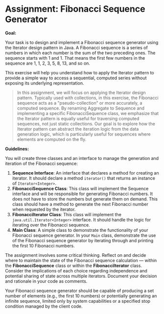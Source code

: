 # Assignment: Fibonacci Sequence Generator

**Goal:**

Your task is to design and implement a Fibonacci sequence generator using the Iterator design pattern in Java. A Fibonacci sequence is a series of numbers in which each number is the sum of the two preceding ones. The sequence starts with 1 and 1. That means the first few numbers in the sequence are 1, 1, 2, 3, 5, 8, 13, and so on.

This exercise will help you understand how to apply the Iterator pattern to provide a simple way to access a sequential, computed series without exposing its underlying representation.

>In this assignment, we will focus on applying the Iterator design pattern. Typically used with collections, in this exercise, the Fibonacci sequence acts as a "pseudo-collection" or more accurately, a computed sequence. By renaming Aggregate to Sequence and implementing a specific FibonacciSequence class, we emphasize that the Iterator pattern is equally useful for traversing computed sequences, not just static collections. Our goal is to explore how the Iterator pattern can abstract the iteration logic from the data generation logic, which is particularly useful for sequences where elements are computed on the fly.

**Guidelines:**

You will create three classes and an interface to manage the generation and iteration of the Fibonacci sequence:
1. **Sequence Interface**: An interface that declares a method for creating an iterator. It should declare a method `iterator()` that returns an instance of `Iterator<Integer>`.
2. **FibonacciSequence Class**: This class will implement the Sequence interface and will be responsible for generating Fibonacci numbers. It does not have to store the numbers but generate them on demand. This class should have a method to generate the next Fibonacci number when requested by the iterator.
3. **FibonacciIterator Class**: This class will implement the `java.util.Iterator<Integer>` interface. It should handle the logic for iterating over the Fibonacci sequence.
4. **Main Class**: A simple class to demonstrate the functionality of your Fibonacci sequence generator. In your `Main` class, demonstrate the use of the Fibonacci sequence generator by iterating through and printing the first 10 Fibonacci numbers.

The assignment involves some critical thinking. Reflect on and decide where to maintain the state of the Fibonacci sequence calculation — within the **FibonacciSequence** class or within the **FibonacciIterator** class. Consider the implications of each choice regarding independence and potential sharing of state across multiple iterators. Document your decision and rationale in your code as comments.

Your Fibonacci sequence generator should be capable of producing a set number of elements (e.g., the first 10 numbers) or potentially generating an infinite sequence, limited only by system capabilities or a specified stop condition managed by the client code.